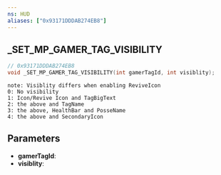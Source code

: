 ```yaml
---
ns: HUD
aliases: ["0x93171DDDAB274EB8"]
---
```

## _SET_MP_GAMER_TAG_VISIBILITY

```c
// 0x93171DDDAB274EB8
void _SET_MP_GAMER_TAG_VISIBILITY(int gamerTagId, int visiblity);
```

```
note: Visiblity differs when enabling ReviveIcon
0: No visibility
1: Icon/Revive Icon and TagBigText
2: the above and TagName
3: the above, HealthBar and PosseName
4: the above and SecondaryIcon
```

## Parameters
* **gamerTagId**:
* **visiblity**:

